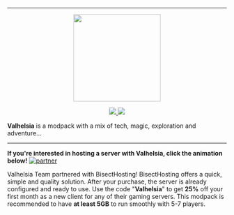 ------------------------------

<p align="center">
  <img width="200" height="200" src="https://zupimages.net/up/20/08/shxm.png">
</p>

<p align="center">
  <a href="https://discordapp.com/invite/reQZEXu">
    <img src="https://img.shields.io/discord/396333981601234944?color=1b1b1b&label=Discord&logo=Discord&style=plastic">
  </a>
  <a href="https://twitter.com/valhelsia">
    <img src="https://img.shields.io/twitter/follow/valhelsia?color=1b1b1b&label=Twitter&logo=twitter&style=plastic">
  </a>
</p>

**Valhelsia** is a modpack with a mix of tech, magic, exploration and adventure...

------------------------------

**If you're interested in hosting a server with Valhelsia, click the animation below!**
[![partner](https://zupimages.net/up/20/20/zp4u.png)](https://bisecthosting.com/Valhelsia)

Valhelsia Team partnered with BisectHosting!
BisectHosting offers a quick, simple and quality solution. After your purchase, the server is already configured and ready to use.
Use the code "**Valhelsia**" to get **25%** off your first month as a new client for any of their gaming servers.
This modpack is recommended to have **at least 5GB** to run smoothly with 5-7 players.

